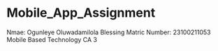 # Mobile_App_Assignment
Nmae: Ogunleye Oluwadamilola Blessing
Matric Number: 23100211053
Mobile Based Technology CA 3
